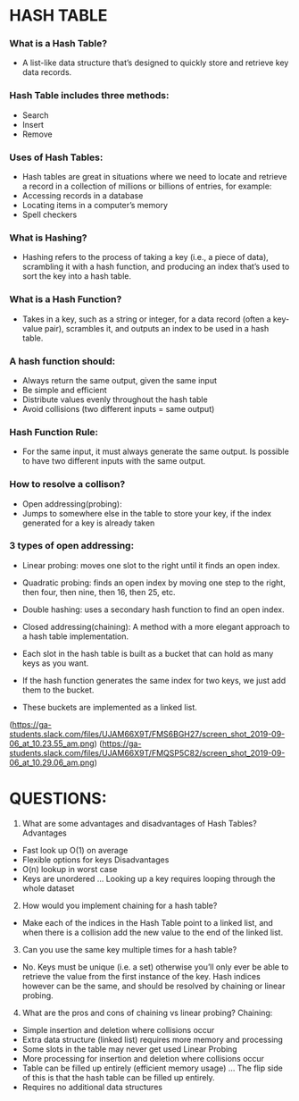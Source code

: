 # HASH TABLE

### What is a Hash Table?
- A list-like data structure that’s designed to quickly store and retrieve key data records. 

### Hash Table includes three methods:
- Search
- Insert
- Remove


### Uses of Hash Tables:
- Hash tables are great in situations where we need to locate and retrieve a record in a collection of millions or billions of entries, for example:
- Accessing records in a database
- Locating items in a computer’s memory
- Spell checkers

### What is Hashing?
- Hashing refers to the process of taking a key (i.e., a piece of data), scrambling it with a hash function, and producing an index that’s
used to sort the key into a hash table.

### What is a Hash Function?
- Takes in a key, such as a string or integer, for a data record (often a key-value pair), scrambles it, and outputs an index to be used in a hash table.

### A hash function should:
- Always return the same output, given the same input
- Be simple and efficient
- Distribute values evenly throughout the hash table
- Avoid collisions (two different inputs =  same output)

### Hash Function Rule:
- For the same input, it must always generate the same output. Is possible to have two different inputs with the same output. 

### How to resolve a collison? 
- Open addressing(probing): 
- Jumps to somewhere else in the table to store your key, if the index generated for a key is already taken 

### 3 types of open addressing: 
- Linear probing: moves one slot to the right until it finds an open index.
- Quadratic probing: finds an open index by moving one step to the right, then four, then nine, then 16, then 25, etc.
- Double hashing: uses a secondary hash function to find an open index.

- Closed addressing(chaining): A method with a more elegant approach to a hash table
implementation.
- Each slot in the hash table is built as a bucket that can hold as many keys as you want.
- If the hash function generates the same index for two keys, we just add them to the bucket. 
- These buckets are implemented as a linked list.



(https://ga-students.slack.com/files/UJAM66X9T/FMS6BGH27/screen_shot_2019-09-06_at_10.23.55_am.png)
(https://ga-students.slack.com/files/UJAM66X9T/FMQSP5C82/screen_shot_2019-09-06_at_10.29.06_am.png)




# QUESTIONS:
1. What are some advantages and disadvantages of Hash Tables?
Advantages
- Fast look up O(1) on average
- Flexible options for keys
Disadvantages
- O(n) lookup in worst case
- Keys are unordered … Looking up a key requires looping through the whole dataset
2. How would you implement chaining for a hash table?
- Make each of the indices in the Hash Table point to a linked list, and when there is a collision add the new value to the end of the linked list.
3. Can you use the same key multiple times for a hash table?
- No. Keys must be unique (i.e. a set) otherwise you’ll only ever be able to retrieve the value from the first instance of the key. Hash indices however can be the same, and should be resolved by chaining or linear probing.
4. What are the pros and cons of chaining vs linear probing?
Chaining:
- Simple insertion and deletion where collisions occur
- Extra data structure (linked list) requires more memory and processing
- Some slots in the table may never get used
Linear Probing
- More processing for insertion and deletion where collisions occur
- Table can be filled up entirely (efficient memory usage) … The flip side of this is that the hash table can be filled up entirely.
- Requires no additional data structures










